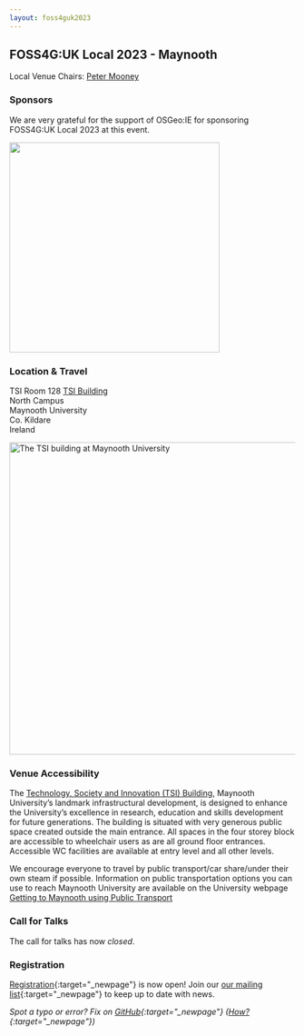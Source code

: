 ```yaml
---
layout: foss4guk2023
---
```


## FOSS4G:UK Local 2023 - Maynooth

Local Venue Chairs: [Peter Mooney](mailto:peter.mooney@mu.ie)

### Sponsors

We are very grateful for the support of OSGeo:IE for sponsoring FOSS4G:UK Local 2023 at this event. 

<img src="./images/osgeo-ie.png" width="370" align="middle">

### Location & Travel
TSI Room 128
[TSI Building](https://www.openstreetmap.org/?mlat=53.38245&mlon=-6.59999#map=19/53.38245/-6.59999)<br>
North Campus<br>
Maynooth University<br>
Co. Kildare<br>
Ireland<br>

<img src="./images/tsi.jpg" width="550" align="middle" alt="The TSI building at Maynooth University">

### Venue Accessibility
The [Technology, Society and Innovation (TSI) Building](https://www.youtube.com/watch?v=VdoNU-tlfwE&t=432s), Maynooth University’s landmark infrastructural development, is designed to enhance the University’s excellence in research, education and skills development for future generations. The building is situated with very generous public space created outside the main entrance. All spaces in the four storey block are accessible to wheelchair users as are all ground floor entrances. Accessible WC facilities are available at entry level and all other levels. 

We encourage everyone to travel by public transport/car share/under their own steam if possible. Information on public transportation options you can use to reach Maynooth University are available on the University webpage [Getting to Maynooth using Public Transport](https://www.maynoothuniversity.ie/location/commuting)


### Call for Talks

The call for talks has now *closed*.


### Registration

[Registration](https://www.eventbrite.co.uk/e/foss4g-uk-local-2023-tickets-663598610307){:target="_newpage"} is now open! Join our [our mailing list](https://lists.osgeo.org/mailman/listinfo/uk){:target="_newpage"} to keep up to date with news. 

*Spot a typo or error? Fix on [GitHub](https://github.com/osgeouk/website/blob/gh-pages/foss4guklocal2023/maynooth.md){:target="_newpage"} ([How?](https://uk.osgeo.org/editing-on-github){:target="_newpage"})*
